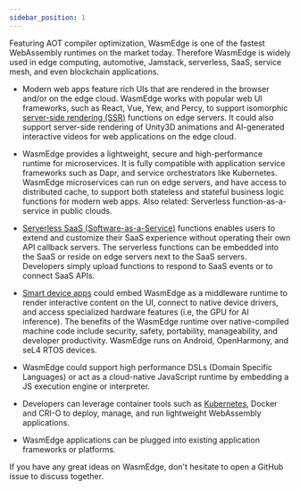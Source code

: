 ```yaml
---
sidebar_position: 1
---
```


Featuring AOT compiler optimization, WasmEdge is one of the fastest WebAssembly runtimes on the market today. Therefore WasmEdge is widely used in edge computing, automotive, Jamstack, serverless, SaaS, service mesh, and even blockchain applications.

- Modern web apps feature rich UIs that are rendered in the browser and/or on the edge cloud. WasmEdge works with popular web UI frameworks, such as React, Vue, Yew, and Percy, to support isomorphic [server-side rendering (SSR)](../../embed/use-case/ssr-modern-ui.md) functions on edge servers. It could also support server-side rendering of Unity3D animations and AI-generated interactive videos for web applications on the edge cloud.

- WasmEdge provides a lightweight, secure and high-performance runtime for microservices. It is fully compatible with application service frameworks such as Dapr, and service orchestrators like Kubernetes. WasmEdge microservices can run on edge servers, and have access to distributed cache, to support both stateless and stateful business logic functions for modern web apps. Also related: Serverless function-as-a-service in public clouds.

- [Serverless SaaS (Software-as-a-Service)](./serverless/serverless-platforms) functions enables users to extend and customize their SaaS experience without operating their own API callback servers. The serverless functions can be embedded into the SaaS or reside on edge servers next to the SaaS servers. Developers simply upload functions to respond to SaaS events or to connect SaaS APIs.

- [Smart device apps](./wasm-smart-devices.md) could embed WasmEdge as a middleware runtime to render interactive content on the UI, connect to native device drivers, and access specialized hardware features (i.e, the GPU for AI inference). The benefits of the WasmEdge runtime over native-compiled machine code include security, safety, portability, manageability, and developer productivity. WasmEdge runs on Android, OpenHarmony, and seL4 RTOS devices.

- WasmEdge could support high performance DSLs (Domain Specific Languages) or act as a cloud-native JavaScript runtime by embedding a JS execution engine or interpreter.

- Developers can leverage container tools such as [Kubernetes](../../develop/deploy/kubernetes/kubernetes-containerd-crun.md), Docker and CRI-O to deploy, manage, and run lightweight WebAssembly applications.

- WasmEdge applications can be plugged into existing application frameworks or platforms.

If you have any great ideas on WasmEdge, don't hesitate to open a GitHub issue to discuss together.